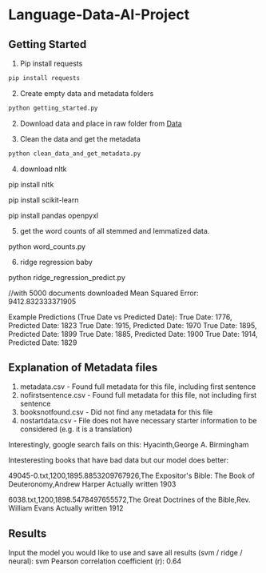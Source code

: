 # Language-Data-AI-Project


## Getting Started

1. Pip install requests
```bash
pip install requests
```

2. Create empty data and metadata folders
```bash
python getting_started.py
```


2. Download data and place in raw folder from 
[Data](https://vanderbilt365-my.sharepoint.com/personal/marius_e_schueller_vanderbilt_edu/_layouts/15/onedrive.aspx?id=%2Fpersonal%2Fmarius%5Fe%5Fschueller%5Fvanderbilt%5Fedu%2FDocuments%2FRawFiles%2Ezip&parent=%2Fpersonal%2Fmarius%5Fe%5Fschueller%5Fvanderbilt%5Fedu%2FDocuments&ga=1)


3. Clean the data and get the metadata
```bash
python clean_data_and_get_metadata.py
```



4. download nltk

pip install nltk

pip install scikit-learn

pip install pandas openpyxl

5. get the word counts of all stemmed and lemmatized data.

python word_counts.py

6. ridge regression baby

python ridge_regression_predict.py

//with 5000 documents downloaded
Mean Squared Error: 9412.832333371905

Example Predictions (True Date vs Predicted Date):
True Date: 1776, Predicted Date: 1823
True Date: 1915, Predicted Date: 1970
True Date: 1895, Predicted Date: 1899
True Date: 1885, Predicted Date: 1900
True Date: 1914, Predicted Date: 1829


## Explanation of Metadata files

1. metadata.csv - Found full metadata for this file, including first sentence
2. nofirstsentence.csv - Found full metadata for this file, not including first sentence
3. booksnotfound.csv - Did not find any metadata for this file
4. nostartdata.csv - File does not have necessary starter information to be considered (e.g. it is a translation)

Interestingly, google search fails on this:
Hyacinth,George A. Birmingham


Intesteresting books that have bad data but our model does better:

49045-0.txt,1200,1895.8853209767926,The Expositor's Bible: The Book of Deuteronomy,Andrew Harper
Actually written 1903

6038.txt,1200,1898.5478497655572,The Great Doctrines of the Bible,Rev. William Evans
Actually written 1912

## Results

Input the model you would like to use and save all results (svm / ridge / neural): svm
Pearson correlation coefficient (r): 0.64

